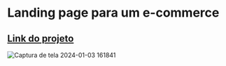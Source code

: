 # Landing page para um e-commerce

<h2><a href ="https://gustavonery88.github.io/Landing-page-e-commerce">Link do projeto</a></h2>

![Captura de tela 2024-01-03 161841](https://github.com/GustavoNery88/Landing-page-e-commerce/assets/88352887/a79642a2-1b63-4cb1-ba02-32fa156c3d6a)
